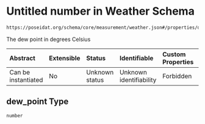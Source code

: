 # Untitled number in Weather Schema

```txt
https://poseidat.org/schema/core/measurement/weather.json#/properties/dew_point
```

The dew point in degrees Celsius

| Abstract            | Extensible | Status         | Identifiable            | Custom Properties | Additional Properties | Access Restrictions | Defined In                                                                    |
| :------------------ | :--------- | :------------- | :---------------------- | :---------------- | :-------------------- | :------------------ | :---------------------------------------------------------------------------- |
| Can be instantiated | No         | Unknown status | Unknown identifiability | Forbidden         | Allowed               | none                | [weather.json*](schemas/core/measurement/weather.json "open original schema") |

## dew_point Type

`number`
